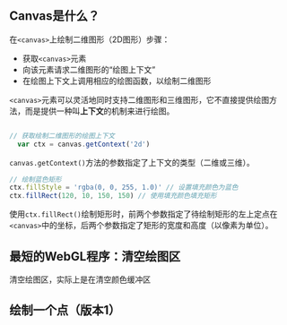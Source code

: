 ## Canvas是什么？
在`<canvas>`上绘制二维图形（2D图形）步骤：
- 获取`<canvas>`元素
- 向该元素请求二维图形的“绘图上下文”
- 在绘图上下文上调用相应的绘图函数，以绘制二维图形

`<canvas>`元素可以灵活地同时支持二维图形和三维图形，它不直接提供绘图方法，而是提供一种叫**上下文**的机制来进行绘图。
```javascript
```
```javascript
// 获取绘制二维图形的绘图上下文
  var ctx = canvas.getContext('2d')
```
`canvas.getContext()`方法的参数指定了上下文的类型（二维或三维）。
```javascript
// 绘制蓝色矩形
ctx.fillStyle = 'rgba(0, 0, 255, 1.0)' // 设置填充颜色为蓝色
ctx.fillRect(120, 10, 150, 150) // 使用填充颜色填充矩形
```
使用`ctx.fillRect()`绘制矩形时，前两个参数指定了待绘制矩形的左上定点在`<canvas>`中的坐标，后两个参数指定了矩形的宽度和高度（以像素为单位）。

## 最短的WebGL程序：清空绘图区
清空绘图区，实际上是在清空颜色缓冲区

## 绘制一个点（版本1）